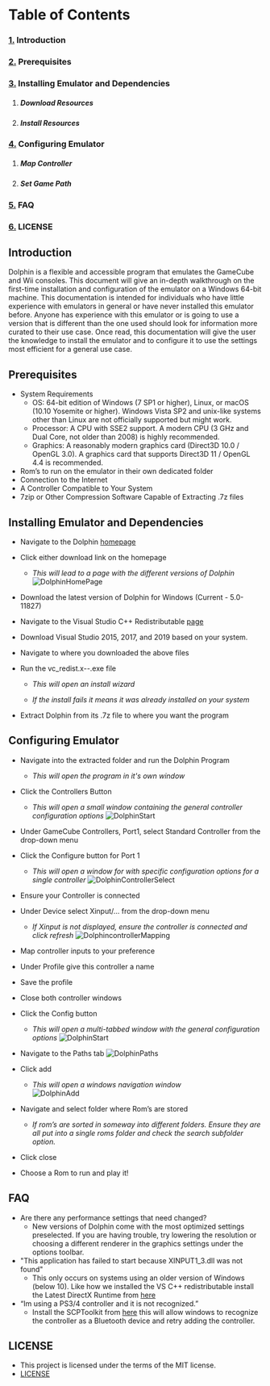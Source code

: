 # Table of Contents 

### [1.](#introduction) Introduction
### [2.](#prerequisites) Prerequisites
### [3.](#installing-emulator-and-dependencies) Installing Emulator and Dependencies
 1. ##### Download Resources
 
 
 2. ##### Install Resources
 
### [4.](#configuring-emulator) Configuring Emulator
 1. ##### Map Controller
 
 
 2. ##### Set Game Path
### [5.](#faq) FAQ
### [6.](#license) LICENSE


## Introduction
Dolphin is a flexible and accessible program that emulates the GameCube and Wii consoles. This document will give an in-depth
walkthrough on the first-time installation and configuration of the emulator on a Windows 64-bit machine. 
This documentation is intended for individuals who have little experience with emulators in general or have never installed
this emulator before. Anyone has experience with this emulator or is going to use a version that is different than
the one used should look for information more curated to their use case. Once read, this documentation will give the user the
knowledge to install the emulator and to configure it to use the settings most efficient for a general use case.

## Prerequisites
 * System Requirements
    * OS: 64-bit edition of Windows (7 SP1 or higher), Linux, or macOS (10.10 Yosemite or higher). Windows Vista SP2 and unix-like systems other than Linux are not officially supported but might work.
   * Processor: A CPU with SSE2 support. A modern CPU (3 GHz and Dual Core, not older than 2008) is highly recommended.
   * Graphics: A reasonably modern graphics card (Direct3D 10.0 / OpenGL 3.0). A graphics card that supports Direct3D 11 / OpenGL 4.4 is recommended.
 * Rom’s to run on the emulator in their own dedicated folder
 * Connection to the Internet
 * A Controller Compatible to Your System
 * 7zip or Other Compression Software Capable of Extracting .7z files
 
## Installing Emulator and Dependencies
 * Navigate to the Dolphin [homepage](https://dolphin-emu.org/)
 * Click either download link on the homepage
   * _This will lead to a page with the different versions of Dolphin_ 
  ![DolphinHomePage](https://raw.githubusercontent.com/RobertGageStroud/Portfolio/master/P2Pictures/DolphinWebsiteSmall.png)
 * Download the latest version of Dolphin for Windows (Current - 5.0-11827)
 * Navigate to the Visual Studio C++ Redistributable [page](https://support.microsoft.com/en-us/help/2977003/the-latest-supported-visual-c-downloads)
 * Download Visual Studio 2015, 2017, and 2019 based on your system.
  
 * Navigate to where you downloaded the above files
 * Run the vc_redist.x--.exe file
   * _This will open an install wizard_
   
   * _If the install fails it means it was already installed on your system_
 
* Extract Dolphin from its .7z file to where you want the program
 
## Configuring Emulator
 * Navigate into the extracted folder and run the Dolphin Program
   * _This will open the program in it's own window_
 * Click the Controllers Button
   * _This will open a small window containing the general controller configuration options_
 ![DolphinStart](https://raw.githubusercontent.com/RobertGageStroud/Portfolio/master/P2Pictures/DolphinHomeSmall.png)
 * Under GameCube Controllers, Port1, select Standard Controller from the drop-down menu
 * Click the Configure button for Port 1
   * _This will open a window for with specific configuration options for a single controller_
  ![DolphinControllerSelect](https://raw.githubusercontent.com/RobertGageStroud/Portfolio/master/P2Pictures/ControllerSettingsSmall.png)
 * Ensure your Controller is connected
 * Under Device select Xinput/… from the drop-down menu
   * _If Xinput is not displayed, ensure the controller is connected and click refresh_
  ![DolphincontrollerMapping](https://raw.githubusercontent.com/RobertGageStroud/Portfolio/master/P2Pictures/ControllerMappingSmall.png)
   
    

 * Map controller inputs to your preference
 * Under Profile give this controller a name
 * Save the profile
 * Close both controller windows 
 * Click the Config button
   * _This will open a multi-tabbed window with the general configuration options_ 
 ![DolphinStart](https://raw.githubusercontent.com/RobertGageStroud/Portfolio/master/P2Pictures/DolphinHomeConfigSmall.png)
* Navigate to the Paths tab
![DolphinPaths](https://raw.githubusercontent.com/RobertGageStroud/Portfolio/master/P2Pictures/PathsArrowSmall.png)
 * Click add
   * _This will open a windows navigation window_  
![DolphinAdd](https://raw.githubusercontent.com/RobertGageStroud/Portfolio/master/P2Pictures/PathsAddsmall.png)
 * Navigate and select folder where Rom’s are stored
   * _If rom’s are sorted in someway into different folders. Ensure they are all put into a single roms folder and check the search subfolder option._ 
 * Click close
 * Choose a Rom to run and play it!

## FAQ
 * Are there any performance settings that need changed?
   * New versions of Dolphin come with the most optimized settings preselected. If you are having trouble, try lowering the resolution or choosing a different renderer in the graphics settings under the options toolbar. 
 * "This application has failed to start because XINPUT1_3.dll was not found"
   * This only occurs on systems using an older version of Windows (below 10). Like how we installed the VS C++ redistributable install the Latest DirectX Runtime from [here](https://support.microsoft.com/en-us/help/179113/how-to-install-the-latest-version-of-directx) 
 * “Im using a PS3/4 controller and it is not recognized.”
   * Install the SCPToolkit from [here](https://github.com/nefarius/ScpToolkit) this will allow windows to recognize the controller as a Bluetooth device and retry adding the controller. 

## LICENSE
 * This project is licensed under the terms of the MIT license.
 * [LICENSE](https://github.com/RobertGageStroud/Portfolio/blob/master/LICENSE)

